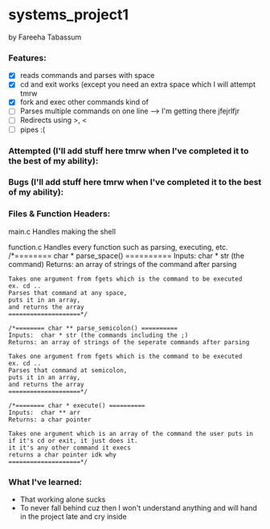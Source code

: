 # systems_project1
by Fareeha Tabassum

### Features:
- [x] reads commands and parses with space
- [x] cd and exit works (except you need an extra space which I will attempt tmrw
- [x] fork and exec other commands kind of
- [ ] Parses multiple commands on one line --> I'm getting there jfejrlfjr
- [ ] Redirects using >, <
- [ ] pipes :(	
### Attempted (I'll add stuff here tmrw when I've completed it to the best of my ability):
	
### Bugs (I'll add stuff here tmrw when I've completed it to the best of my ability):
	
### Files & Function Headers:
main.c
	Handles making the shell
	
function.c
	Handles every function such as parsing, executing, etc.
	/*======== char * parse_space() ==========
	Inputs: char * str (the command)
	Returns: an array of strings of the command after parsing 

	Takes one argument from fgets which is the command to be executed
	ex. cd ..
	Parses that command at any space, 
	puts it in an array,
	and returns the array
	====================*/

	/*======== char ** parse_semicolon() ==========
	Inputs:  char * str (the commands including the ;)
	Returns: an array of strings of the seperate commands after parsing 

	Takes one argument from fgets which is the command to be executed
	ex. cd ..
	Parses that command at semicolon, 
	puts it in an array,
	and returns the array
	====================*/

	/*======== char * execute() ==========
	Inputs:  char ** arr
	Returns: a char pointer

	Takes one argument which is an array of the command the user puts in
	if it's cd or exit, it just does it.
	it it's any other command it execs
	returns a char pointer idk why
	====================*/

### What I've learned:
  * That working alone sucks
  * To never fall behind cuz then I won't understand anything and will hand in the project late and cry inside
